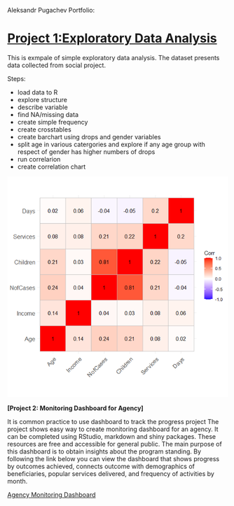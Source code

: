 
Aleksandr Pugachev Portfolio:


# [Project 1:Exploratory Data Analysis](https://github.com/sashadata/project_correlation-.git)

This is exmpale of simple exploratory data analysis. The dataset presents data collected from social project.

Steps:
* load data to R
* explore structure
* describe variable
* find NA/missing data
* create simple frequency 
* create crosstables 
* create barchart using drops and gender variables
* split age in various catergories and explore if any age group with respect of gender has higher numbers of drops 
* run correlarion 
* create correlation chart

![](/images/Corr.png)

**[Project 2: Monitoring Dashboard for Agency]**

It is common practice to use dashboard to track the progress project The project shows easy way to create monitoring dashboard for an agency. It can be completed using RStudio, markdown and shiny packages. These resources are free and accessible for general public. The main purpose of this dashboard is to obtain insights about the program standing. By following the link below you can view the dashboard that shows progress by outcomes achieved, connects outcome with demographics of beneficiaries, popular services delivered, and frequency of activities by month. 

[Agency Monitoring Dashboard](https://aleksandr-pugachev.shinyapps.io/Dashboard/?_ga=2.76574870.247857756.1654793361-1854485590.1654793361)
